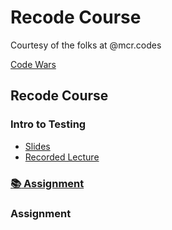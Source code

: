 # Recode Course

Courtesy of the folks at @mcr.codes 

[Code Wars](./codewars.md)

## Recode Course

### Intro to Testing
* [Slides](https://docs.google.com/presentation/d/1qENlwMDmMZoYv1G-Xak2bzhHsP0Y9a4q0pPccfP1TJw/edit?usp=sharing)
* [Recorded Lecture](https://drive.google.com/file/d/1xGc4DgxHkCDKRIOq3UL68qec_oTHAet_/view?usp=sharing)

### [:books: Assignment](week2/assignment.md)

### Assignment 
